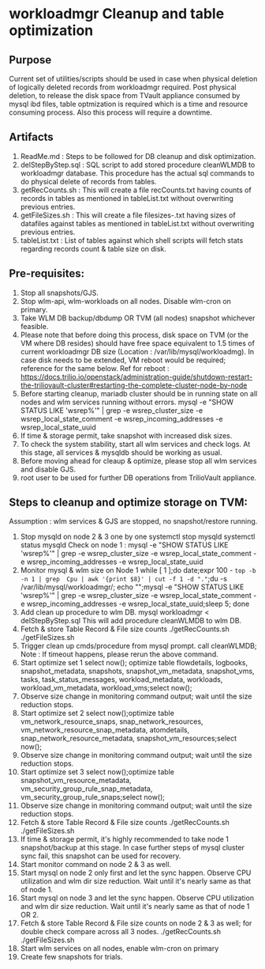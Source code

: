 workloadmgr Cleanup and table optimization
==========================================
Purpose
-------
Current set of utilities/scripts should be used in case when physical deletion of logically deleted records from workloadmgr required. Post physical deletion, to release the disk space from TVault appliance consumed by mysql ibd files, table optmization is required which is a time and resource consuming process.
Also this process will require a downtime.

Artifacts
---------
1. ReadMe.md : Steps to be followed for DB cleanup and disk optimization.
2. delStepByStep.sql : SQL script to add stored procedure cleanWLMDB to workloadmgr database. This procedure has the actual sql commands to do physical delete of records from tables.
3. getRecCounts.sh : This will create a file recCounts.txt having counts of records in tables as mentioned in tableList.txt without overwriting previous entries.
4. getFileSizes.sh : This will create a file filesizes-<NODE-NAME>.txt having sizes of datafiles against tables as mentioned in tableList.txt without overwriting previous entries.
5. tableList.txt : List of tables against which shell scripts will fetch stats regarding records count & table size on disk.

Pre-requisites:
--------------
1. Stop all snapshots/GJS.
2. Stop wlm-api, wlm-workloads on all nodes. Disable wlm-cron on primary.
3. Take WLM DB backup/dbdump OR TVM (all nodes) snapshot whichever feasible.
4. Please note that before doing this process, disk space on TVM (or the VM where DB resides) should have free space equivalent to 1.5 times of current workloadmgr DB size (Location : /var/lib/mysql/workloadmg). In case disk needs to be extended, VM reboot would be required; reference for the same below.
	Ref for reboot : https://docs.trilio.io/openstack/administration-guide/shutdown-restart-the-triliovault-cluster#restarting-the-complete-cluster-node-by-node 
5. Before starting cleanup, mariadb cluster should be in running state on all nodes and wlm services running without errors.
	mysql -e "SHOW STATUS LIKE 'wsrep%'" | grep -e wsrep_cluster_size -e wsrep_local_state_comment -e wsrep_incoming_addresses -e wsrep_local_state_uuid
6. If time & storage permit, take snapshot with increased disk sizes.
7. To check the system stability, start all wlm services and check logs. At this stage, all services & mysqldb should be working as usual.
8. Before moving ahead for cleaup & optimize, please stop all wlm services and disable GJS.
9. root user to be used for further DB operations from TrilioVault appliance.

Steps to cleanup and optimize storage on TVM:
---------------------------------------------
Assumption : wlm services & GJS are stopped, no snapshot/restore running.
1. Stop mysqld on node 2 & 3 one by one
	systemctl stop mysqld
	systemctl status mysqld
	Check on node 1 : mysql -e "SHOW STATUS LIKE 'wsrep%'" | grep -e wsrep_cluster_size -e wsrep_local_state_comment -e wsrep_incoming_addresses -e wsrep_local_state_uuid
2. Monitor mysql & wlm size on Node 1
	while [ 1 ];do date;expr 100 - `top -b -n 1 | grep  Cpu | awk '{print $8}' | cut -f 1 -d "."`;du -s /var/lib/mysql/workloadmgr/; echo "";mysql -e "SHOW STATUS LIKE 'wsrep%'" | grep -e wsrep_cluster_size -e wsrep_local_state_comment -e wsrep_incoming_addresses -e wsrep_local_state_uuid;sleep 5; done
3. Add clean up procedure to wlm DB.
	mysql workloadmgr < delStepByStep.sql
		This will add procedure cleanWLMDB to wlm DB.
4. Fetch & store Table Record & File size counts
	./getRecCounts.sh
	./getFileSizes.sh
5. Trigger clean up cmds/procedure from mysql prompt.
	call cleanWLMDB;
	Note : If timeout happens, please rerun the above command.
6. Start optimize set 1
	select now(); optimize table flowdetails, logbooks, snapshot_metadata, snapshots, snapshot_vm_metadata, snapshot_vms, tasks, task_status_messages, workload_metadata, workloads, workload_vm_metadata, workload_vms;select now();
7. Observe size change in monitoring command output; wait until the size reduction stops.
8. Start optimize set 2
	select now();optimize table vm_network_resource_snaps, snap_network_resources, vm_network_resource_snap_metadata, atomdetails, snap_network_resource_metadata, snapshot_vm_resources;select now();
9. Observe size change in monitoring command output; wait until the size reduction stops.
10. Start optimize set 3
	select now();optimize table snapshot_vm_resource_metadata, vm_security_group_rule_snap_metadata, vm_security_group_rule_snaps;select now();
11. Observe size change in monitoring command output; wait until the size reduction stops.
12. Fetch & store Table Record & File size counts
	./getRecCounts.sh
	./getFileSizes.sh
13. If time & storage permit, it's highly recommended to take node 1 snapshot/backup at this stage. In case further steps of mysql cluster sync fail, this snapshot can be used for recovery.
14. Start monitor command on node 2 & 3 as well.
15. Start mysql on node 2 only first and let the sync happen. Observe CPU utilization and wlm dir size reduction. Wait until it's nearly same as that of node 1.
16. Start mysql on node 3 and let the sync happen. Observe CPU utilization and wlm dir size reduction. Wait until it's nearly same as that of node 1 OR 2.
17. Fetch & store Table Record & File size counts on node 2 & 3 as well; for double check compare across all 3 nodes.
	./getRecCounts.sh
	./getFileSizes.sh
18. Start wlm services on all nodes, enable wlm-cron on primary
19. Create few snapshots for trials.
